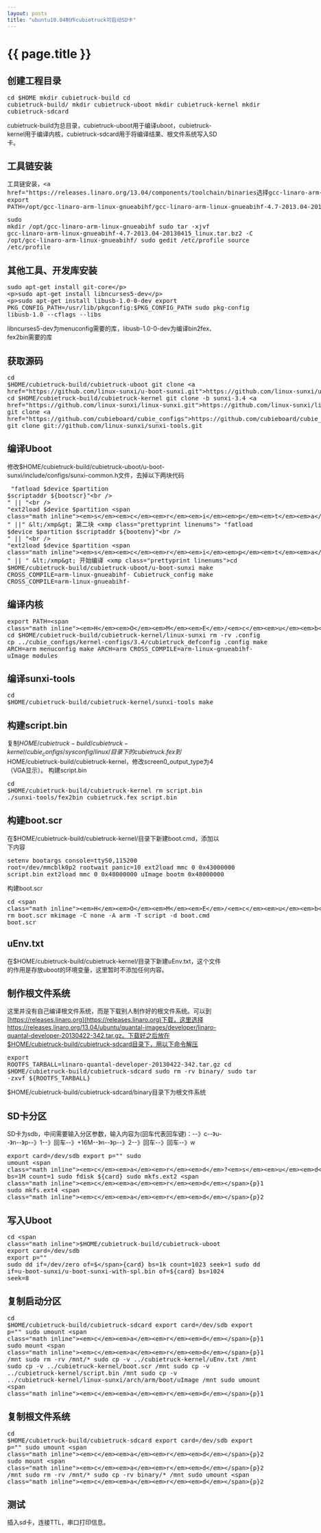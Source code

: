 ```yaml
---
layout: posts
title: "ubuntu10.04制作cubietruck可启动SD卡"
---
```

# {{ page.title }}
## 创建工程目录
<xmp class="prettyprint linenums">cd $HOME
mkdir cubietruck-build
cd cubietruck-build/
mkdir cubietruck-uboot
mkdir cubietruck-kernel
mkdir cubietruck-sdcard</xmp>
cubietruck-build为总目录，cubietruck-uboot用于编译uboot，cubietruck-kernel用于编译内核，cubietruck-sdcard用于将编译结果、根文件系统写入SD卡。
## 工具链安装
<xmp class="my_xmp_class">工具链安装，https://releases.linaro.org/13.04/components/toolchain/binaries选择gcc-linaro-arm-linux-gnueabihf-4.7-2013.04-20130415_linux.tar.bz2下载到$HOME目录下。profile文件最后添加一行：
export PATH=/opt/gcc-linaro-arm-linux-gnueabihf/gcc-linaro-arm-linux-gnueabihf-4.7-2013.04-20130415_linux/bin:$PATH</xmp><xmp class="prettyprint linenums">sudo mkdir /opt/gcc-linaro-arm-linux-gnueabihf
sudo tar -xjvf gcc-linaro-arm-linux-gnueabihf-4.7-2013.04-20130415_linux.tar.bz2 -C /opt/gcc-linaro-arm-linux-gnueabihf/
sudo gedit /etc/profile
source /etc/profile</xmp>
## 其他工具、开发库安装
<xmp class="prettyprint linenums">sudo apt-get install git-core

sudo apt-get install libncurses5-dev

sudo apt-get install libusb-1.0-0-dev
export PKG_CONFIG_PATH=/usr/lib/pkgconfig:$PKG_CONFIG_PATH
sudo pkg-config libusb-1.0 --cflags --libs</xmp>
libncurses5-dev为menuconfig需要的库，libusb-1.0-0-dev为编译bin2fex、fex2bin需要的库
## 获取源码
<xmp class="prettyprint linenums">cd $HOME/cubietruck-build/cubietruck-uboot
git clone https://github.com/linux-sunxi/u-boot-sunxi.git
cd $HOME/cubietruck-build/cubietruck-kernel
git clone -b sunxi-3.4 https://github.com/linux-sunxi/linux-sunxi.git
git clone https://github.com/cubieboard/cubie_configs
git clone git://github.com/linux-sunxi/sunxi-tools.git</xmp>
## 编译Uboot
修改$HOME/cubietruck-build/cubietruck-uboot/u-boot-sunxi/include/configs/sunxi-common.h文件，去掉以下两块代码
<xmp class="prettyprint linenums">      "fatload $device $partition $scriptaddr ${bootscr}" \
      " || " \
	  "ext2load $device $partition $scriptaddr boot/${bootscr}" \
	  " ||" \</xmp>
第二块
<xmp class="prettyprint linenums">      "fatload $device $partition $scriptaddr ${bootenv}" \
	  " || " \
	  "ext2load $device $partition $scriptaddr boot/${bootenv}" \
	  " || " \</xmp>
开始编译
<xmp class="prettyprint linenums">cd $HOME/cubietruck-build/cubietruck-uboot/u-boot-sunxi
make CROSS_COMPILE=arm-linux-gnueabihf- Cubietruck_config
make CROSS_COMPILE=arm-linux-gnueabihf-</xmp>
## 编译内核
<xmp class="prettyprint linenums">export PATH=$HOME/cubietruck-build/cubietruck-uboot/u-boot-sunxi/tools:$PATH
cd $HOME/cubietruck-build/cubietruck-kernel/linux-sunxi
rm -rv .config
cp ../cubie_configs/kernel-configs/3.4/cubietruck_defconfig .config
make ARCH=arm menuconfig
make ARCH=arm CROSS_COMPILE=arm-linux-gnueabihf- uImage modules</xmp>
## 编译sunxi-tools
<xmp class="prettyprint linenums">cd $HOME/cubietruck-build/cubietruck-kernel/sunxi-tools
make</xmp>
## 构建script.bin
复制$HOME/cubietruck-build/cubietruck-kernel/cubie_configs/sysconfig/linux/目录下的cubietruck.fex到$HOME/cubietruck-build/cubietruck-kernel，修改screen0_output_type为4（VGA显示）。
构建script.bin
<xmp class="prettyprint linenums">cd $HOME/cubietruck-build/cubietruck-kernel
rm script.bin
./sunxi-tools/fex2bin cubietruck.fex script.bin</xmp>
## 构建boot.scr
在$HOME/cubietruck-build/cubietruck-kernel/目录下新建boot.cmd，添加以下内容
<xmp class="prettyprint linenums">setenv bootargs console=ttyS0,115200 root=/dev/mmcblk0p2 rootwait panic=10
ext2load mmc 0 0x43000000 script.bin
ext2load mmc 0 0x48000000 uImage
bootm 0x48000000</xmp>
构建boot.scr
<xmp class="prettyprint linenums">cd $HOME/cubietruck-build/cubietruck-kernel
export PATH=$HOME/cubietruck-build/cubietruck-uboot/u-boot-sunxi/tools:$PATH
rm boot.scr
mkimage -C none -A arm -T script -d boot.cmd boot.scr</xmp>
## uEnv.txt
在$HOME/cubietruck-build/cubietruck-kernel/目录下新建uEnv.txt，这个文件的作用是存放uboot的环境变量，这里暂时不添加任何内容。
## 制作根文件系统
这里并没有自己编译根文件系统，而是下载别人制作好的根文件系统。可以到[https://releases.linaro.org](https://releases.linaro.org)下载，这里选择https://releases.linaro.org/13.04/ubuntu/quantal-images/developer/linaro-quantal-developer-20130422-342.tar.gz。下载好之后放在$HOME/cubietruck-build/cubietruck-sdcard目录下，用以下命令解压
<xmp class="prettyprint linenums">export ROOTFS_TARBALL=linaro-quantal-developer-20130422-342.tar.gz
cd $HOME/cubietruck-build/cubietruck-sdcard
sudo rm -rv binary/
sudo tar -zxvf ${ROOTFS_TARBALL}</xmp>
$HOME/cubietruck-build/cubietruck-sdcard/binary目录下为根文件系统
## SD卡分区
SD卡为sdb，中间需要输入分区参数，输入内容为(回车代表回车键)：--》c--》u--》n--》p--》1--》回车--》+16M--》n--》p--》2--》回车--》回车--》w
<xmp class="prettyprint linenums">export card=/dev/sdb
export p=""
sudo umount ${card}?
sudo dd if=/dev/zero of=${card} bs=1M count=1
sudo fdisk ${card}
sudo mkfs.ext2 ${card}${p}1
sudo mkfs.ext4 ${card}${p}2</xmp>
## 写入Uboot
<xmp class="prettyprint linenums">cd $HOME/cubietruck-build/cubietruck-uboot
export card=/dev/sdb
export p=""
sudo dd if=/dev/zero of=${card} bs=1k count=1023 seek=1
sudo dd if=u-boot-sunxi/u-boot-sunxi-with-spl.bin of=${card} bs=1024 seek=8</xmp>
## 复制启动分区
<xmp class="prettyprint linenums">cd $HOME/cubietruck-build/cubietruck-sdcard
export card=/dev/sdb
export p=""
sudo umount ${card}${p}1
sudo mount ${card}${p}1 /mnt
sudo rm -rv /mnt/*
sudo cp -v ../cubietruck-kernel/uEnv.txt /mnt
sudo cp -v ../cubietruck-kernel/boot.scr /mnt
sudo cp -v ../cubietruck-kernel/script.bin /mnt
sudo cp -v ../cubietruck-kernel/linux-sunxi/arch/arm/boot/uImage /mnt
sudo umount ${card}${p}1</xmp>
## 复制根文件系统
<xmp class="prettyprint linenums">cd $HOME/cubietruck-build/cubietruck-sdcard
export card=/dev/sdb
export p=""
sudo umount ${card}${p}2
sudo mount ${card}${p}2 /mnt
sudo rm -rv /mnt/*
sudo cp -rv binary/* /mnt
sudo umount ${card}${p}2</xmp>
## 测试
插入sd卡，连接TTL，串口打印信息。
